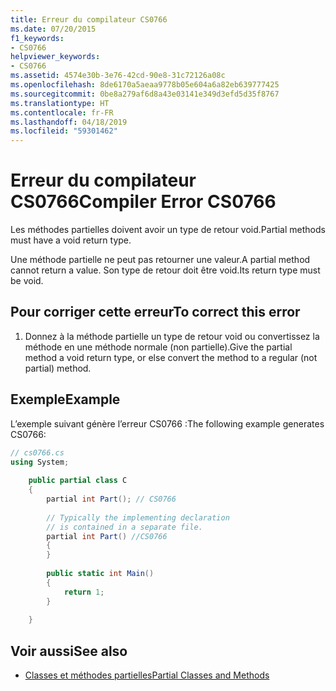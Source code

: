 ```yaml
---
title: Erreur du compilateur CS0766
ms.date: 07/20/2015
f1_keywords:
- CS0766
helpviewer_keywords:
- CS0766
ms.assetid: 4574e30b-3e76-42cd-90e8-31c72126a08c
ms.openlocfilehash: 8de6170a5aeaa9778b05e604a6a82eb639777425
ms.sourcegitcommit: 0be8a279af6d8a43e03141e349d3efd5d35f8767
ms.translationtype: HT
ms.contentlocale: fr-FR
ms.lasthandoff: 04/18/2019
ms.locfileid: "59301462"
---
```

# <a name="compiler-error-cs0766"></a><span data-ttu-id="05009-102">Erreur du compilateur CS0766</span><span class="sxs-lookup"><span data-stu-id="05009-102">Compiler Error CS0766</span></span>
<span data-ttu-id="05009-103">Les méthodes partielles doivent avoir un type de retour void.</span><span class="sxs-lookup"><span data-stu-id="05009-103">Partial methods must have a void return type.</span></span>  
  
 <span data-ttu-id="05009-104">Une méthode partielle ne peut pas retourner une valeur.</span><span class="sxs-lookup"><span data-stu-id="05009-104">A partial method cannot return a value.</span></span> <span data-ttu-id="05009-105">Son type de retour doit être void.</span><span class="sxs-lookup"><span data-stu-id="05009-105">Its return type must be void.</span></span>  
  
## <a name="to-correct-this-error"></a><span data-ttu-id="05009-106">Pour corriger cette erreur</span><span class="sxs-lookup"><span data-stu-id="05009-106">To correct this error</span></span>  
  
1. <span data-ttu-id="05009-107">Donnez à la méthode partielle un type de retour void ou convertissez la méthode en une méthode normale (non partielle).</span><span class="sxs-lookup"><span data-stu-id="05009-107">Give the partial method a void return type, or else convert the method to a regular (not partial) method.</span></span>  
  
## <a name="example"></a><span data-ttu-id="05009-108">Exemple</span><span class="sxs-lookup"><span data-stu-id="05009-108">Example</span></span>  
 <span data-ttu-id="05009-109">L’exemple suivant génère l’erreur CS0766 :</span><span class="sxs-lookup"><span data-stu-id="05009-109">The following example generates CS0766:</span></span>  
  
```csharp  
// cs0766.cs  
using System;  
  
    public partial class C  
    {  
        partial int Part(); // CS0766  
  
        // Typically the implementing declaration  
        // is contained in a separate file.  
        partial int Part() //CS0766  
        {  
        }  
  
        public static int Main()  
        {  
            return 1;  
        }  
  
    }  
```  
  
## <a name="see-also"></a><span data-ttu-id="05009-110">Voir aussi</span><span class="sxs-lookup"><span data-stu-id="05009-110">See also</span></span>

- [<span data-ttu-id="05009-111">Classes et méthodes partielles</span><span class="sxs-lookup"><span data-stu-id="05009-111">Partial Classes and Methods</span></span>](../../csharp/programming-guide/classes-and-structs/partial-classes-and-methods.md)
